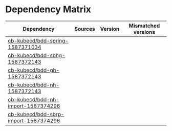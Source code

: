 # Dependency Matrix

Dependency | Sources | Version | Mismatched versions
---------- | ------- | ------- | -------------------
[cb-kubecd/bdd-spring-1587371034](https://github.com/cb-kubecd/bdd-spring-1587371034.git) |  | []() | 
[cb-kubecd/bdd-sbhg-1587372143](https://github.com/cb-kubecd/bdd-sbhg-1587372143.git) |  | []() | 
[cb-kubecd/bdd-gh-1587372143](https://github.com/cb-kubecd/bdd-gh-1587372143.git) |  | []() | 
[cb-kubecd/bdd-nh-1587372143](https://github.com/cb-kubecd/bdd-nh-1587372143.git) |  | []() | 
[cb-kubecd/bdd-nh-import-1587374296](https://github.com/cb-kubecd/bdd-nh-import-1587374296.git) |  | []() | 
[cb-kubecd/bdd-sbrp-import-1587374296](https://github.com/cb-kubecd/bdd-sbrp-import-1587374296.git) |  | []() | 
